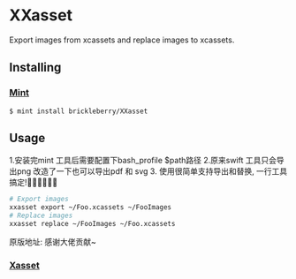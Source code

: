 # XXasset

Export images from xcassets and replace images to xcassets.

## Installing
### [Mint](https://github.com/yonaskolb/mint)
```
$ mint install brickleberry/XXasset
```

## Usage
1.安装完mint 工具后需要配置下bash_profile $path路径
2.原来swift 工具只会导出png 改造了一下也可以导出pdf 和 svg
3. 使用很简单支持导出和替换, 一行工具搞定!👏🏻👏🏻👏🏻
```sh
# Export images
xxasset export ~/Foo.xcassets ~/FooImages
# Replace images
xxasset replace ~/FooImages ~/Foo.xcassets
```
原版地址: 感谢大佬贡献~
### [Xasset](https://github.com/KelaKing/Xasset)
